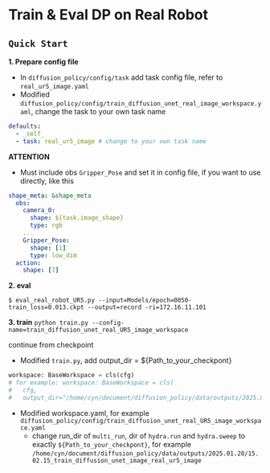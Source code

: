 # Train & Eval DP on Real Robot

## `Quick Start`
**1. Prepare config file**
- In `diffusion_policy/config/task` add task config file, refer to `real_ur5_image.yaml`
- Modified `diffusion_policy/config/train_diffusion_unet_real_image_workspace.yaml`, change the task to your own task name

``` yaml
defaults:
  - _self_
  - task: real_ur5_image # change to your own task name
```

**ATTENTION**
- Must include obs `Gripper_Pose` and set it in config file, if you want to use directly, like this

``` yaml
shape_meta: &shape_meta
  obs:
    camera_0:
      shape: ${task.image_shape}
      type: rgb
    ...
    Gripper_Pose:
      shape: [1]
      type: low_dim
  action: 
    shape: [7]
```

**2. eval**
```
$ eval_real_robot_UR5.py --input=Models/epoch=0050-train_loss=0.013.ckpt --output=record -ri=172.16.11.101
```

**3. train**
`python train.py --config-name=train_diffusion_unet_real_UR5_image_workspace`

continue from checkpoint
- Modified `train.py`, add output_dir = ${Path_to_your_checkpont}
```Python
workspace: BaseWorkspace = cls(cfg)
# for example: workspace: BaseWorkspace = cls(
#   cfg, 
#   output_dir="/home/cyn/document/diffusion_policy/data/outputs/2025.01.20/15.02.15_train_diffusion_unet_image_real_ur5_image")
```
- Modified workspace.yaml, for example `diffusion_policy/config/train_diffusion_unet_real_UR5_image_workspace.yaml`
    - change run_dir of `multi_run`, dir of  `hydra.run` and `hydra.sweep` to exactly `${Path_to_your_checkpont}`, for example `/home/cyn/document/diffusion_policy/data/outputs/2025.01.20/15.02.15_train_diffusion_unet_image_real_ur5_image`